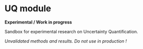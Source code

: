 # __UQ__ module

__Experimental / Work in progress__

Sandbox for experimental research on Uncertainty Quantification.

_Unvalidated methods and results. Do not use in production !_
